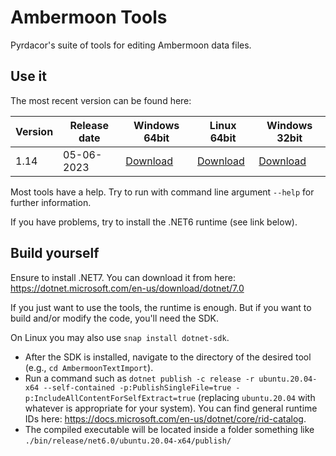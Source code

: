 # Ambermoon Tools

Pyrdacor's suite of tools for editing Ambermoon data files.

## Use it

The most recent version can be found here:

Version | Release date | Windows 64bit | Linux 64bit | Windows 32bit
--- | --- | --- | --- | ---
1.14 | 05-06-2023 | [Download](https://github.com/Pyrdacor/Ambermoon/releases/download/v1.14/AmbermoonTools-Windows.zip) | [Download](https://github.com/Pyrdacor/Ambermoon/releases/download/v1.14/AmbermoonTools-Linux.tar.gz) | [Download](https://github.com/Pyrdacor/Ambermoon/releases/download/v1.14/AmbermoonTools-Windows32Bit.zip)

Most tools have a help. Try to run with command line argument `--help` for further information.

If you have problems, try to install the .NET6 runtime (see link below).


## Build yourself

Ensure to install .NET7. You can download it from here: https://dotnet.microsoft.com/en-us/download/dotnet/7.0

If you just want to use the tools, the runtime is enough. But if you want to build and/or modify the code, you'll need the SDK.

On Linux you may also use `snap install dotnet-sdk`.

- After the SDK is installed, navigate to the directory of the desired tool (e.g., `cd AmbermoonTextImport`).
- Run a command such as `dotnet publish -c release -r ubuntu.20.04-x64 --self-contained -p:PublishSingleFile=true -p:IncludeAllContentForSelfExtract=true` (replacing `ubuntu.20.04` with whatever is appropriate for your system). You can find general runtime IDs here: https://docs.microsoft.com/en-us/dotnet/core/rid-catalog.
- The compiled executable will be located inside a folder something like `./bin/release/net6.0/ubuntu.20.04-x64/publish/`
